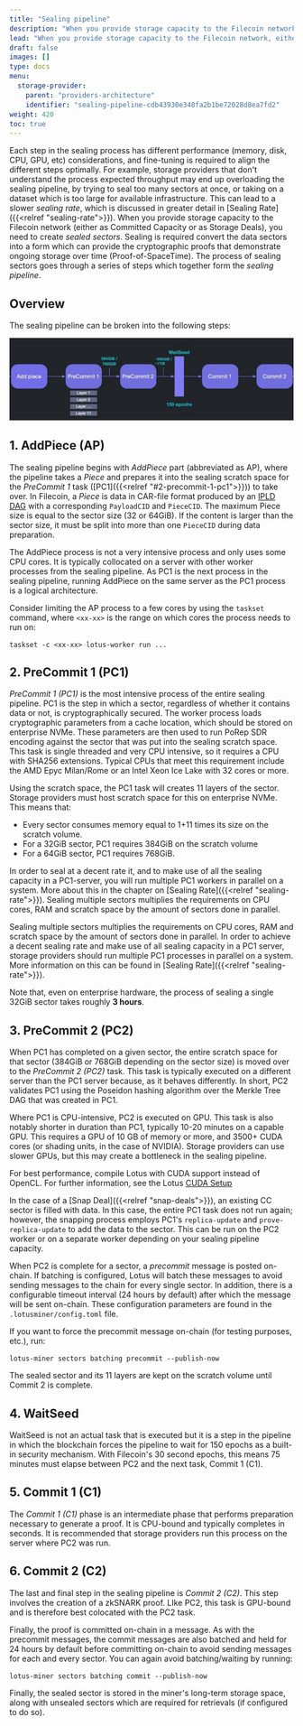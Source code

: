 ```yaml
---
title: "Sealing pipeline"
description: "When you provide storage capacity to the Filecoin network (either as Committed Capacity or as Storage Deals), you need to create sealed sectors."
lead: "When you provide storage capacity to the Filecoin network, either as Committed Capacity or Storage Deals, you must create _sealed sectors_. Sealing is required to convert the data sectors into a form which provides cryptographic proof of ongoing storage over time, called _Proof-of-SpaceTime_. The process of sealing sectors is called the _sealing pipeline_, and is important for storage providers to understand. The steps of the process, as well as recommendations for storage providers in regards to each step, are described in detail on this page."
draft: false
images: []
type: docs
menu:
  storage-provider:
    parent: "providers-architecture"
    identifier: "sealing-pipeline-cdb43930e348fa2b1be72028d8ea7fd2"
weight: 420
toc: true
---
```


Each step in the sealing process has different performance (memory, disk, CPU, GPU, etc) considerations, and fine-tuning is required to align the different steps optimally. For example, storage providers that don't understand the process expected throughput may end up overloading the sealing pipeline, by trying to seal too many sectors at once, or taking on a dataset which is too large for available infrastructure. This can lead to a slower _sealing rate_, which is discussed in greater detail in [Sealing Rate]({{<relref "sealing-rate">}}).
When you provide storage capacity to the Filecoin network (either as Committed Capacity or as Storage Deals), you need to create _sealed sectors_. Sealing is required convert the data sectors into a form which can provide the cryptographic proofs that demonstrate ongoing storage over time (Proof-of-SpaceTime). The process of sealing sectors goes through a series of steps which together form the _sealing pipeline_.

## Overview

The sealing pipeline can be broken into the following steps:

[![sealing tasks](sealing-tasks.png)](sealing-tasks.png)

## 1. AddPiece (AP)

The sealing pipeline begins with _AddPiece_ part (abbreviated as AP), where the pipeline takes a _Piece_ and prepares it into the sealing scratch space for the _PreCommit 1_ task ([PC1]({{<relref "#2-precommit-1-pc1">}})) to take over. In Filecoin, a _Piece_ is data in CAR-file format produced by an [IPLD DAG](https://ipld.io) with a corresponding `PayloadCID` and `PieceCID`. The maximum Piece size is equal to the sector size (32 or 64GiB). If the content is larger than the sector size, it must be split into more than one `PieceCID` during data preparation.

The AddPiece process is not a very intensive process and only uses some CPU cores. It is typically collocated on a server with other worker processes from the sealing pipeline. As PC1 is the next process in the sealing pipeline, running AddPiece on the same server as the PC1 process is a logical architecture.

Consider limiting the AP process to a few cores by using the `taskset` command, where `<xx-xx>` is the range on which cores the process needs to run on:

```shell
taskset -c <xx-xx> lotus-worker run ...
```

## 2. PreCommit 1 (PC1)

_PreCommit 1 (PC1)_ is the most intensive process of the entire sealing pipeline. PC1 is the step in which a sector, regardless of whether it contains data or not, is cryptographically secured. The worker process loads cryptographic parameters from a cache location, which should be stored on enterprise NVMe. These parameters are then used to run PoRep SDR encoding against the sector that was put into the sealing scratch space. This task is single threaded and very CPU intensive, so it requires a CPU with SHA256 extensions. Typical CPUs that meet this requirement include the AMD Epyc Milan/Rome or an Intel Xeon Ice Lake with 32 cores or more.

Using the scratch space, the PC1 task will creates 11 layers of the sector. Storage providers must host scratch space for this on enterprise NVMe. This means that:

- Every sector consumes memory equal to 1+11 times its size on the scratch volume.
- For a 32GiB sector, PC1 requires 384GiB on the scratch volume
- For a 64GiB sector, PC1 requires 768GiB.

In order to seal at a decent rate it, and to make use of all the sealing capacity in a PC1-server, you will run multiple PC1 workers in parallel on a system. More about this in the chapter on [Sealing Rate]({{<relref "sealing-rate">}}). Sealing multiple sectors multiplies the requirements on CPU cores, RAM and scratch space by the amount of sectors done in parallel.

Sealing multiple sectors multiplies the requirements on CPU cores, RAM and scratch space by the amount of sectors done in parallel. In order to achieve a decent sealing rate and make use of all sealing capacity in a PC1 server, storage providers should run multiple PC1 processes in parallel on a system. More information on this can be found in [Sealing Rate]({{<relref "sealing-rate">}}). 

Note that, even on enterprise hardware, the process of sealing a single 32GiB sector takes roughly **3 hours**.

## 3. PreCommit 2 (PC2)

When PC1 has completed on a given sector, the entire scratch space for that sector (384GiB or 768GiB depending on the sector size) is moved over to the _PreCommit 2 (PC2)_ task. This task is typically executed on a different server than the PC1 server because, as it behaves differently. In short, PC2 validates PC1 using the Poseidon hashing algorithm over the Merkle Tree DAG that was created in PC1. 

Where PC1 is CPU-intensive, PC2 is executed on GPU. This task is also notably shorter in duration than PC1, typically 10-20 minutes on a capable GPU. This requires a GPU of 10 GB of memory or more, and 3500+ CUDA cores (or shading units, in the case of NVIDIA). Storage providers can use slower GPUs, but this may create a bottleneck in the sealing pipeline.

For best performance, compile Lotus with CUDA support instead of OpenCL. For further information, see the Lotus [CUDA Setup](https://lotus.filecoin.io/tutorials/lotus-miner/cuda/)

In the case of a [Snap Deal]({{<relref "snap-deals">}}), an existing CC sector is filled with data. In this case, the entire PC1 task does not run again; however, the snapping process employs PC1's `replica-update` and `prove-replica-update` to add the data to the sector. This can be run on the PC2 worker or on a separate worker depending on your sealing pipeline capacity.

When PC2 is complete for a sector, a _precommit_ message is posted on-chain. If batching is configured, Lotus will batch these messages to avoid sending messages to the chain for every single sector. In addition, there is a configurable timeout interval (24 hours by default) after which the message will be sent on-chain. These configuration parameters are found in the `.lotusminer/config.toml` file.

If you want to force the precommit message on-chain (for testing purposes, etc.), run:

```shell
lotus-miner sectors batching precommit --publish-now
```

The sealed sector and its 11 layers are kept on the scratch volume until Commit 2 is complete.
<!-- to be verified with Angelo-->

## 4. WaitSeed

WaitSeed is not an actual task that is executed but it is a step in the pipeline in which the blockchain forces the pipeline to wait for 150 epochs as a built-in security mechanism. With Filecoin's 30 second epochs, this means 75 minutes must elapse between PC2 and the next task, Commit 1 (C1). 

## 5. Commit 1 (C1)

The _Commit 1 (C1)_ phase is an intermediate phase that performs preparation necessary to generate a proof. It is CPU-bound and typically completes in seconds. It is recommended that storage providers run this process on the server where PC2 was run.

## 6. Commit 2 (C2)

The last and final step in the sealing pipeline is _Commit 2 (C2)_. This step involves the creation of a zkSNARK proof. LIke PC2, this task is GPU-bound and is therefore best colocated with the PC2 task.

Finally, the proof is committed on-chain in a message. As with the precommit messages, the commit messages are also batched and held for 24 hours by default before committing on-chain to avoid sending messages for each and every sector. You can again avoid batching/waiting by running:

```shell
lotus-miner sectors batching commit --publish-now
```

Finally, the sealed sector is stored in the miner's long-term storage space, along with unsealed sectors which are required for retrievals (if configured to do so).
